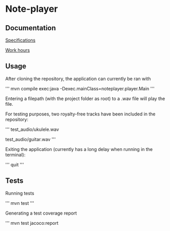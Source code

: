 # Note-player



## Documentation

[Specifications](https://github.com/Teo44/ot-harjoitustyo/blob/master/documentation/specifications.md)

[Work hours](https://github.com/Teo44/ot-harjoitustyo/blob/master/documentation/work_hours.md)

## Usage

After cloning the repository, the application can currently be ran with 

'''
mvn compile exec:java -Dexec.mainClass=noteplayer.player.Main
'''

Entering a filepath (with the project folder as root) to a .wav file will play the file.

For testing purposes, two royalty-free tracks have been included in the repository:

'''
test_audio/ukulele.wav

test_audio/guitar.wav
'''

Exiting the application (currently has a long delay when running in the terminal):

'''
quit
'''

## Tests

Running tests

'''
mvn test
'''

Generating a test coverage report

'''
mvn test jacoco:report
